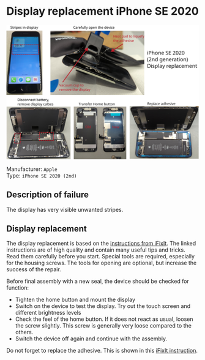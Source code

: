 # Display replacement iPhone SE 2020

![](figures/overview.png)

Manufacturer: `Apple`    
Type: `iPhone SE 2020 (2nd)`

## Description of failure
The display has very visible unwanted stripes.

## Display replacement
The display replacement is based on the [instructions from iFixIt](https://www.ifixit.com/Guide/iPhone+SE+2020+Screen+Replacement/133817).
The linked instructions are of high quality and contain many useful tips and tricks. 
Read them carefully before you start. 
Special tools are required, especially for the housing screws. 
The tools for opening are optional, but increase the success of the repair. 

Before final assembly with a new seal, the device should be checked for function:
 - Tighten the home button and mount the display
 - Switch on the device to test the display. Try out the touch screen and different brightness levels
 - Check the feel of the home button. If it does not react as usual, loosen the screw slightly. This screw is generally very loose compared to the others.
 - Switch the device off again and continue with the assembly.

Do not forget to replace the adhesive. This is shown in this [iFixIt instruction](https://www.ifixit.com/Guide/iPhone+Display+Adhesive+Replacement/93983).